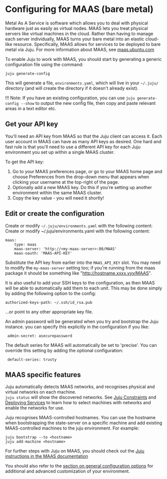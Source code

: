 # Configuring for MAAS (bare metal)

Metal As A Service is software which allows you to deal with physical hardware
just as easily as virtual nodes. MAAS lets you treat physical servers like
virtual machines in the cloud. Rather than having to manage each server
individually, MAAS turns your bare metal into an elastic cloud-like resource.
Specifically, MAAS allows for services to be deployed to bare metal via Juju.
For more information about MAAS, see [ maas.ubuntu.com ](http://maas.ubuntu.com)

To enable Juju to work with MAAS, you should start by generating a generic 
configuration file using the command:

```
juju generate-config
```

This will generate a file, `environments.yaml`, which will live in your
`~/.juju/` directory (and will create the directory if it doesn't already
exist).

!!! Note: If you have an existing configuration, you can use
`juju generate-config --show` to output the new config file, then copy and
paste relevant areas in a text editor etc.

##  Get your API key

You'll need an API key from MAAS so that the Juju client can access it. Each
user account in MAAS can have as many API keys as desired. One hard and fast
rule is that you'll need to use a different API key for each Juju environment
you set up within a single MAAS cluster.

To get the API key:

1. Go to your MAAS preferences page, or go to your MAAS home page and choose Preferences from the drop-down menu that appears when clicking your username at the top-right of the page.
1. Optionally add a new MAAS key. Do this if you're setting up another environment within the same MAAS cluster.
1. Copy the key value - you will need it shortly!

##  Edit or create the configuration

Create or modify `~/.juju/environments.yaml` with the following content: Create
or modify ~/.juju/environments.yaml with the following content:

```
maas:
    type: maas
    maas-server: 'http://<my-maas-server>:80/MAAS'
    maas-oauth: 'MAAS-API-KEY'
```

Substitute the API key from earlier into the `MAAS_API_KEY` slot. You may need
to modify the `my-maas-server` setting too; if you're running from the maas
package it should be something like "http://hostname.xxxx.yyy/MAAS".

It is also useful to add your SSH keys to the configuration, as then MAAS will
be able to automatically add them to each unit. This may be done simply by 
adding the following option to the config:

```
authorized-keys-path: ~/.ssh/id_rsa.pub 
```

...or point to any other appropriate key file.

An admin password will be generated when you try and bootstrap the Juju
instance. you can specify this explicitly in the configuration if you like:

```
 admin-secret: asecurepassword
```

The default series for MAAS will automatically be set to 'precise'. You can override 
this setting by adding the optional configuration:

```
 default-series: trusty
```

## MAAS specific features

Juju automatically detects MAAS networks, and recognises physical and
virtual networks on each machine.  
```juju status``` will show the discovered networks. See 
[Juju Constraints](reference-constraints.html) and 
[Deploying Services](charms-deploying.html) to learn how to select machines
with networks and enable the networks for use.

Juju recognises MAAS-controlled hostnames. You can use the hostname
when bootstrapping the state-server on a specific machine and add
existing MAAS-controlled machines to the juju environment. For example:

```
juju bootstrap --to <hostname>
juju add-machine <hostname>
```

For further steps with Juju on MAAS, you should check out the 
[Juju instructions in the MAAS documentation](http://maas.ubuntu.com/docs/juju-quick-start.html)

You should also refer to the [section on general configuration options](config-general.html)
for additional and advanced customization of your environment.
